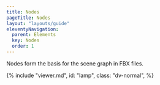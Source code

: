 ```yaml
---
title: Nodes
pageTitle: Nodes
layout: "layouts/guide"
eleventyNavigation:
  parent: Elements
  key: Nodes
  order: 1
---
```


Nodes form the basis for the scene graph in FBX files.

<div class="doc-viewer doc-viewer-tall">
<div data-dv-popout id="container-lamp" class="dv-inline">
<div class="dv-top">
{% include "viewer.md",
  id: "lamp",
  class: "dv-normal",
%}
</div>
</div>
</div>

<script>
viewerDescs["lamp"] = {
    scene: "/static/models/lamp.fbx",
    camera: {"yaw":-305.90381493505913,"pitch":18.233766233766076,"distance":6.176932629506754,"offset":{"x":0.6376895853405128,"y":1.627634482859347,"z":0.24936775827133878}},
    outliner: {
    },
    props: {
        show: true,
    },
    selectedElement: 7,
    widgetScale: 0.5,
}
</script>
